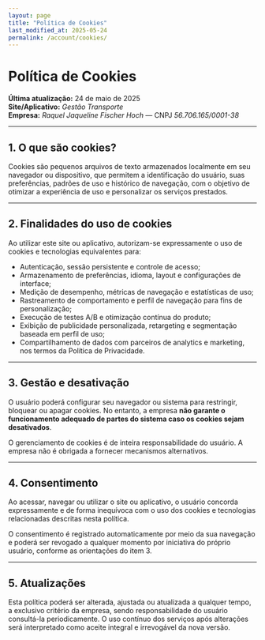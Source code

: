 ```yaml
---
layout: page
title: "Política de Cookies"
last_modified_at: 2025-05-24
permalink: /account/cookies/
---
```


# Política de Cookies

**Última atualização:** 24 de maio de 2025  
**Site/Aplicativo:** *Gestão Transporte*  
**Empresa:** *Raquel Jaqueline Fischer Hoch* — CNPJ *56.706.165/0001-38*  

---

## 1. O que são cookies?

Cookies são pequenos arquivos de texto armazenados localmente em seu navegador ou dispositivo, que permitem a identificação do usuário, suas preferências, padrões de uso e histórico de navegação, com o objetivo de otimizar a experiência de uso e personalizar os serviços prestados.

---

## 2. Finalidades do uso de cookies

Ao utilizar este site ou aplicativo, autorizam-se expressamente o uso de cookies e tecnologias equivalentes para:

- Autenticação, sessão persistente e controle de acesso;
- Armazenamento de preferências, idioma, layout e configurações de interface;
- Medição de desempenho, métricas de navegação e estatísticas de uso;
- Rastreamento de comportamento e perfil de navegação para fins de personalização;
- Execução de testes A/B e otimização contínua do produto;
- Exibição de publicidade personalizada, retargeting e segmentação baseada em perfil de uso;
- Compartilhamento de dados com parceiros de analytics e marketing, nos termos da Política de Privacidade.

---

## 3. Gestão e desativação

O usuário poderá configurar seu navegador ou sistema para restringir, bloquear ou apagar cookies. No entanto, a empresa **não garante o funcionamento adequado de partes do sistema caso os cookies sejam desativados**.

O gerenciamento de cookies é de inteira responsabilidade do usuário. A empresa não é obrigada a fornecer mecanismos alternativos.

---

## 4. Consentimento

Ao acessar, navegar ou utilizar o site ou aplicativo, o usuário concorda expressamente e de forma inequívoca com o uso dos cookies e tecnologias relacionadas descritas nesta política.

O consentimento é registrado automaticamente por meio da sua navegação e poderá ser revogado a qualquer momento por iniciativa do próprio usuário, conforme as orientações do item 3.

---

## 5. Atualizações

Esta política poderá ser alterada, ajustada ou atualizada a qualquer tempo, a exclusivo critério da empresa, sendo responsabilidade do usuário consultá-la periodicamente. O uso contínuo dos serviços após alterações será interpretado como aceite integral e irrevogável da nova versão.
